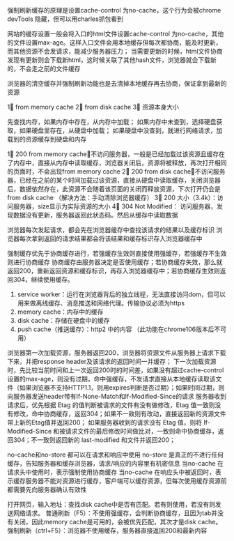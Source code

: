 <!-- 浏览器强制刷新缓存的原理： -->
强制刷新缓存的原理是设置cache-control 为no-cache，这个行为会被chrome devTools 隐藏，但可以用charles抓包看到

网站的缓存设置一般会将入口的html文件设置cache-control 为no-cache，其他的文件设置max-age。这样入口文件会用本地缓存但每次都协商，能及时更新，而其他资源不会发请求，能减少服务器压力；
当需要更新的时候，html文件协商发现有更新则会下载新html，这时候关联了其他hash文件，浏览器就会下载新的，不会走之前的文件缓存

浏览器的清空缓存并强制刷新功能也是去清掉本地缓存再去协商，保证拿到最新的资源

<!-- 关于network的Size列出现的三种情况： -->
1⃣️ from memory cache
2⃣️ from disk cache 
3⃣️ 资源本身大小

<!-- 三级缓存原理： -->
先查找内存，如果内存中存在，从内存中加载；
如果内存中未查到，选择硬盘获取，如果硬盘里存在，从硬盘中加载；
如果硬盘中没查到，就进行网络请求，加载到的资源缓存到硬盘和内存

<!-- 缓存状态码： -->
1⃣️ 200 from memory cache：不访问服务器，一般是已经加载过该资源且缓存在了内存中，直接从内存中读取缓存，浏览器关闭后，资源将被释放，再次打开相同的页面时，不会出现from memory cache
2⃣️ 200 from disk cache：不访问服务器，已经在之前的某个时间加载过该资源，直接从硬盘中读取缓存，关闭浏览器后，数据依然存在，此资源不会随着该页面的关闭而释放资源，下次打开仍会是from disk cache （解决方法：手动清除浏览器缓存）
3⃣️ 200 大小（3.4k）：访问服务器，size显示为实际资源的大小
4⃣️ 304 Not Modified： 访问服务器，发现数据没有更新，服务器返回此状态码。然后从缓存中读取数据

<!-- 浏览器缓存机制： -->

<!-- 缓存行为 -->
浏览器每次发起请求，都会先在浏览器缓存中查找该请求的结果以及缓存标识
浏览器每次拿到返回的请求结果都会将该结果和缓存标识存入浏览器缓存中

强制缓存优先于协商缓存进行，若强缓存生效则直接使用强缓存，若强缓存不生效则进行协商缓存
协商缓存由服务器决定是否使用缓存；若协商缓存失效，那么就返回200，重新返回资源和缓存标识，再存入浏览器缓存中；若协商缓存生效则返回304，继续使用缓存。



<!-- 缓存位置 -->
1. service worker：运行在浏览器背后的独立线程，无法直接访问dom，但可以用来做离线缓存、消息推送和网络代理。传输协议必须为https
2. memory cache：内存中的缓存
3. disk cache：存储在硬盘中的缓存
4. push cache（推送缓存）：http2 中的内容 （此功能在chrome106版本后不可用）

<!-- 缓存过程 -->
浏览器第一次加载资源，服务器返回200，浏览器将资源文件从服务器上请求下载下来，并把response header及该请求的返回时间一并缓存；
下一次加载资源时，先比较当前时间和上一次返回200时的时间差，如果没有超过cache-control设置的max-age，则没有过期，命中强缓存，不发请求直接从本地缓存读取该文件（如果浏览器不支持HTTP1.1，则用expires判断是否过期）；如果时间过期，则向服务器发送header带有If-None-Match和If-Modified-Since的请求
服务器收到请求后，优先根据 Etag 的值判断被请求的文件有没有做修改，Etag 值一致则没有修改，命中协商缓存，返回304；如果不一致则有改动，直接返回新的资源文件带上新的Etag值并返回200；
如果服务器收到的请求没有 Etag 值，则将 If-Modified-Since 和被请求文件的最后修改时间做比对，一致则命中协商缓存，返回304；不一致则返回新的 last-modified 和文件并返回200；

<!-- no-cache和no-store的区别 -->
no-cache和no-store 都可以在请求和响应中使用
no-store 是真正的不进行任何缓存，告知服务器和缓存浏览器，请求/响应的内容里有机密信息
当no-cache 在请求头中使用时，表示强制使用协商缓存
当no-cache 在响应头中被返回时，表示缓存服务器不能对资源进行缓存，客户端可以缓存资源，但每次使用缓存资源前都需要先向服务器确认有效性

<!-- 用户行为对浏览器缓存的影响 -->
打开网页，输入地址：查找disk cache中是否有匹配。若有则使用，若没有则发送网络请求。
普通刷新（F5）：不使用强缓存，会判断协商缓存，且因为tab并没有关闭，因此memory cache是可用的，会被优先匹配，其次才是disk cache。
强制刷新（ctrl+F5）：浏览器不使用缓存，服务器直接返回200和最新内容
